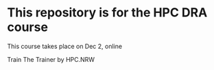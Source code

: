 # This repository is for the HPC DRA course

This course takes place on Dec 2, online

Train The Trainer by HPC.NRW
